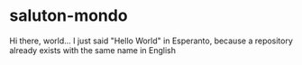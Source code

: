 # saluton-mondo
Hi there, world... I just said "Hello World" in Esperanto, because a repository already exists with the same name in English

